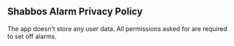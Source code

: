 ## Shabbos Alarm Privacy Policy

The app doesn't store any user data. All permissions asked for are required to set off alarms.
